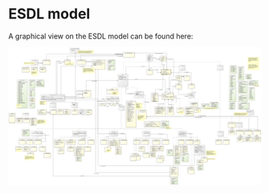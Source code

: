 # ESDL model

A graphical view on the ESDL model can be found here:

![](../.gitbook/assets/esdl-1.png)


